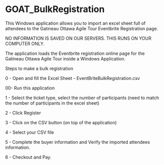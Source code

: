 # GOAT_BulkRegistration

This Windows application allows you to import an excel sheet full of attendees to the Gatineau Ottawa Agile Tour Eventbrite Registration page. 

NO INFORMATION IS SAVED ON OUR SERVERS. THIS RUNS ON YOUR COMPUTER ONLY.

The application loads the Eventbrite registration online page for the Gatineau Ottawa Agile Tour inside a Windows Application.

Steps to make a bulk registration

0 - Open and fill the Excel Sheet - EventBriteBulkRegistration.csv

00- Run this application

1 - Select the ticket type, select the number of participants (need to match the number of participants in the excel sheet)

2 - Click Register

3 - Click on the CSV button (on top of the application)

4 - Select your CSV file

5 - Complete the buyer information and Verify the imported attendees information.

6 - Checkout and Pay.


